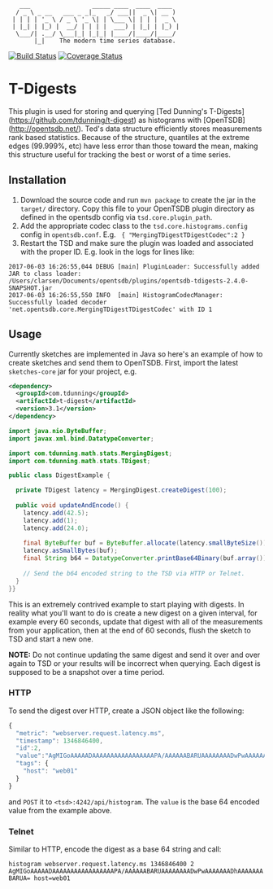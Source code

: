        ___                 _____ ____  ____  ____
      / _ \ _ __   ___ _ _|_   _/ ___||  _ \| __ )
     | | | | '_ \ / _ \ '_ \| | \___ \| | | |  _ \
     | |_| | |_) |  __/ | | | |  ___) | |_| | |_) |
      \___/| .__/ \___|_| |_|_| |____/|____/|____/
           |_|    The modern time series database.

[![Build Status](https://travis-ci.org/OpenTSDB/opentsdb-tdigests.svg?branch=master)](https://travis-ci.org/OpenTSDB/opentsdb-tdigests) [![Coverage Status](https://coveralls.io/repos/github/OpenTSDB/opentsdb-tdigests/badge.svg?branch=master)](https://coveralls.io/github/OpenTSDB/opentsdb-tdigests?branch=master)

# T-Digests

This plugin is used for storing and querying [Ted Dunning's T-Digests] (https://github.com/tdunning/t-digest) as histograms with [OpenTSDB] (http://opentsdb.net/). Ted's data structure efficiently stores measurements rank based statistics. Because of the structure, quantiles at the extreme edges (99.999%, etc) have less error than those toward the mean, making this structure useful for tracking the best or worst of a time series.

## Installation

1. Download the source code and run ``mvn package`` to create the jar in the ``target/`` directory. Copy this file to your OpenTSDB plugin directory as defined in the opentsdb config via ``tsd.core.plugin_path``.
1. Add the appropriate codec class to the ``tsd.core.histograms.config`` config in ``opentsdb.conf``. E.g. ``
{
  "MergingTDigestTDigestCodec":2
}``
1. Restart the TSD and make sure the plugin was loaded and associated with the proper ID. E.g. look in the logs for lines like:

```
2017-06-03 16:26:55,044 DEBUG [main] PluginLoader: Successfully added JAR to class loader: /Users/clarsen/Documents/opentsdb/plugins/opentsdb-tdigests-2.4.0-SNAPSHOT.jar
2017-06-03 16:26:55,550 INFO  [main] HistogramCodecManager: Successfully loaded decoder 'net.opentsdb.core.MergingTDigestTDigestCodec' with ID 1

```

## Usage
Currently sketches are implemented in Java so here's an example of how to create sketches and send them to OpenTSDB. First, import the latest ``sketches-core`` jar for your project, e.g.

```xml
<dependency>
  <groupId>com.tdunning</groupId>
  <artifactId>t-digest</artifactId>
  <version>3.1</version>
</dependency>
```

```java
import java.nio.ByteBuffer;
import javax.xml.bind.DatatypeConverter;

import com.tdunning.math.stats.MergingDigest;
import com.tdunning.math.stats.TDigest;

public class DigestExample {

  private TDigest latency = MergingDigest.createDigest(100);
  
  public void updateAndEncode() {
    latency.add(42.5);
    latency.add(1);
    latency.add(24.0);
    
    final ByteBuffer buf = ByteBuffer.allocate(latency.smallByteSize());
    latency.asSmallBytes(buf);
    final String b64 = DatatypeConverter.printBase64Binary(buf.array());
    
    // Send the b64 encoded string to the TSD via HTTP or Telnet.
  }
}}
```

This is an extremely contrived example to start playing with digests. In reality what you'll want to do is create a new digest on a given interval, for example every 60 seconds, update that digest with all of the measurements from your application, then at the end of 60 seconds, flush the sketch to TSD and start a new one. 

**NOTE:** Do not continue updating the same digest and send it over and over again to TSD or your results will be incorrect when querying. Each digest is supposed to be a snapshot over a time period.

### HTTP

To send the digest over HTTP, create a JSON object like the following:

```javascript
{
  "metric": "webserver.request.latency.ms",
  "timestamp": 1346846400,
  "id":2,
  "value":"AgMIGoAAAAADAAAAAAAAAAAAAAAAAPA/AAAAAABARUAAAAAAAADwPwAAAAAAADhAAAAAAABARUA=",
  "tags": {
    "host": "web01"
  }
}
```

and ``POST`` it to ``<tsd>:4242/api/histogram``. The ``value`` is the base 64 encoded value from the example above.

### Telnet

Similar to HTTP, encode the digest as a base 64 string and call:

``histogram webserver.request.latency.ms 1346846400 2 AgMIGoAAAAADAAAAAAAAAAAAAAAAAPA/AAAAAABARUAAAAAAAADwPwAAAAAAADhAAAAAAABARUA= host=web01``